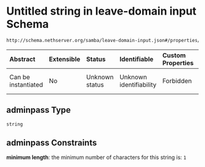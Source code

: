 # Untitled string in leave-domain input Schema

```txt
http://schema.nethserver.org/samba/leave-domain-input.json#/properties/adminpass
```



| Abstract            | Extensible | Status         | Identifiable            | Custom Properties | Additional Properties | Access Restrictions | Defined In                                                                        |
| :------------------ | :--------- | :------------- | :---------------------- | :---------------- | :-------------------- | :------------------ | :-------------------------------------------------------------------------------- |
| Can be instantiated | No         | Unknown status | Unknown identifiability | Forbidden         | Allowed               | none                | [leave-domain-input.json\*](samba/leave-domain-input.json "open original schema") |

## adminpass Type

`string`

## adminpass Constraints

**minimum length**: the minimum number of characters for this string is: `1`
